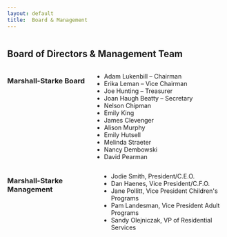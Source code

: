 ```yaml
---
layout: default
title:  Board & Management
---
```

<div class="twelve columns">
  <h2>Board of Directors &amp; Management Team</h2>
</div>


<div class="six columns">
  <h3 class="subheader">Marshall-Starke Board</h3>
  <ul>
    <li>Adam Lukenbill – Chairman</li>
    <li>Erika Leman – Vice Chairman</li>
    <li>Joe Hunting – Treasurer</li>
    <li>Joan Haugh Beatty – Secretary</li>
    <li>Nelson Chipman</li>
    <li>Emily King</li>
    <li>James Clevenger</li>
    <li>Alison Murphy</li>
    <li>Emily Hutsell</li>
    <li>Melinda Straeter</li>
    <li>Nancy Dembowski</li>
    <li>David Pearman</li>
  </ul>
</div>

<div class="six columns">
  <h3 class="subheader">Marshall-Starke Management</h3>
  <ul>
    <li>Jodie Smith, President/C.E.O.</li>
    <li>Dan Haenes, Vice President/C.F.O.</li>
    <li>Jane Pollitt, Vice President Children's Programs</li>
    <li>Pam Landesman, Vice President Adult Programs</li>
    <li>Sandy Olejniczak, VP of Residential Services</li>
  </ul>
</div>
